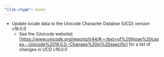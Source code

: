 ```yaml
---
"ilib-ctype": minor
---
```


- Update locale data to the Unicode Character Databse (UCD) version v16.0.0
  - See the (Unicode website)[https://www.unicode.org/reports/tr44/#:~:text=of%20those%20cases.-,Unicode%2016.0.0,-Changes%20in%20specific] for a list of changes in UCD v16.0.0
